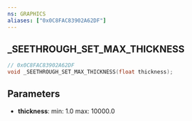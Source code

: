 ```yaml
---
ns: GRAPHICS
aliases: ["0x0C8FAC83902A62DF"]
---
```

## _SEETHROUGH_SET_MAX_THICKNESS

```c
// 0x0C8FAC83902A62DF
void _SEETHROUGH_SET_MAX_THICKNESS(float thickness);
```


## Parameters
* **thickness**: min: 1.0 max: 10000.0


